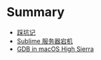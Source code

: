 # Summary

* [踩坑记](README.md)
* [Sublime 服务器宕机](fk-sublime.md)
* [GDB in macOS High Sierra](fk-gdb.md)